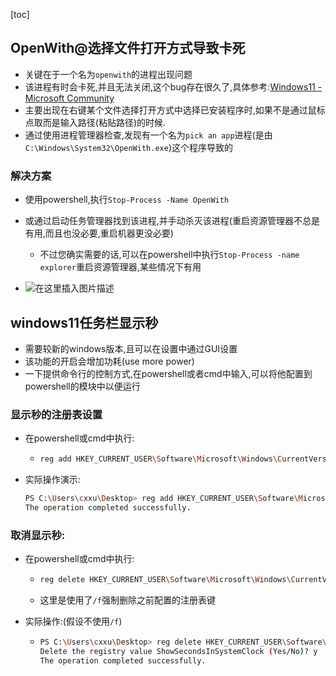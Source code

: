 [toc]

## OpenWith@选择文件打开方式导致卡死

- 关键在于一个名为`openwith`的进程出现问题
- 该进程有时会卡死,并且无法关闭,这个bug存在很久了,具体参考:[Windows11 - Microsoft Community](https://answers.microsoft.com/zh-hans/windows/forum/all/windows11/96598c01-60ed-4cbc-976a-afa08c9e14e8)
- 主要出现在右键某个文件选择打开方式中选择已安装程序时,如果不是通过鼠标点取而是输入路径(粘贴路径)的时候.
- 通过使用进程管理器检查,发现有一个名为`pick an app`进程(是由`C:\Windows\System32\OpenWith.exe`)这个程序导致的

### 解决方案

- 使用powershell,执行`Stop-Process -Name OpenWith`
- 或通过启动任务管理器找到该进程,并手动杀灭该进程(重启资源管理器不总是有用,而且也没必要,重启机器更没必要)
  - 不过您确实需要的话,可以在powershell中执行`Stop-Process -name explorer`重启资源管理器,某些情况下有用

- ![在这里插入图片描述](https://img-blog.csdnimg.cn/abdd7eaf3b2246e49f9e67e5af300cfa.png)

## windows11任务栏显示秒

- 需要较新的windows版本,且可以在设置中通过GUI设置
- 该功能的开启会增加功耗(use more power)
- 一下提供命令行的控制方式,在powershell或者cmd中输入,可以将他配置到powershell的模块中以便运行

### 显示秒的注册表设置

- 在powershell或cmd中执行:

  - ```bash
    reg add HKEY_CURRENT_USER\Software\Microsoft\Windows\CurrentVersion\Explorer\Advanced /v ShowSecondsInSystemClock /t REG_DWORD  /d 1
    ```

    

- 实际操作演示:

  ```bash
  PS C:\Users\cxxu\Desktop> reg add HKEY_CURRENT_USER\Software\Microsoft\Windows\CurrentVersion\Explorer\Advanced /v ShowSecondsInSystemClock /t REG_DWORD  /d 1
  The operation completed successfully.
  ```

  

### 取消显示秒:

- 在powershell或cmd中执行:

  - ```bash
    reg delete HKEY_CURRENT_USER\Software\Microsoft\Windows\CurrentVersion\Explorer\Advanced /v ShowSecondsInSystemClock /f
    ```

  - 这里是使用了`/f`强制删除之前配置的注册表键

- 实际操作:(假设不使用`/f`)

  - ```bash
    PS C:\Users\cxxu\Desktop> reg delete HKEY_CURRENT_USER\Software\Microsoft\Windows\CurrentVersion\Explorer\Advanced /v ShowSecondsInSystemClock
    Delete the registry value ShowSecondsInSystemClock (Yes/No)? y
    The operation completed successfully.
    ```

    













